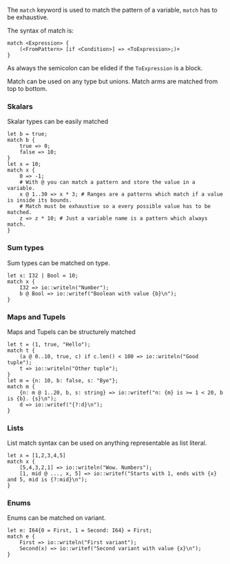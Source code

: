 The `match` keyword is used to match the pattern of a variable, `match` has to be exhaustive.

The syntax of match is:
```
match <Expression> {
    (<FromPattern> [if <Condition>] => <ToExpression>;)+
}
```

As always the semicolon can be elided if the `ToExpression` is a block.

Match can be used on any type but unions. Match arms are matched from top to bottom.

### Skalars
Skalar types can be easily matched 

```
let b = true;
match b {
    true => 0;
    false => 10;
}
let x = 10;
match x {
    0 => -1;
    # With @ you can match a pattern and store the value in a variable.
    x @ 1..30 => x * 3; # Ranges are a patterns which match if a value is inside its bounds.
    # Match must be exhaustive so a every possible value has to be matched.
    z => z * 10; # Just a variable name is a pattern which always match.
}
```

### Sum types
Sum types can be matched on type.
```
let x: I32 | Bool = 10;
match x {
    I32 => io::writeln("Number");
    b @ Bool => io::writef("Boolean with value {b}\n");
}
```

### Maps and Tupels
Maps and Tupels can be structurely matched
```
let t = (1, true, "Hello");
match t {
    (a @ 0..10, true, c) if c.len() < 100 => io::writeln("Good tuple");
    t => io::writeln("Other tuple");
}
let m = {n: 10, b: false, s: "Bye"};
match m {
    {n: m @ 1..20, b, s: string} => io::writef("n: {m} is >= 1 < 20, b is {b}. {s}\n");
    d => io::writef("{?:d}\n");
} 
```

### Lists
List match syntax can be used on anything representable as list literal.
```
let x = [1,2,3,4,5]
match x {
    [5,4,3,2,1] => io::writeln("Wow. Numbers");
    [1, mid @ ..., x, 5] => io::writef("Starts with 1, ends with {x} and 5, mid is {?:mid}\n");
}
```

### Enums
Enums can be matched on variant.
```
let e: I64{0 = First, 1 = Second: I64} = First;
match e {
    First => io::writeln("First variant");
    Second(x) => io::writef("Second variant with value {x}\n");
}
```
